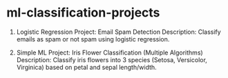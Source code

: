 # ml-classification-projects
1.   Logistic Regression Project: Email Spam Detection
Description: Classify emails as spam or not spam using logistic regression.

2. Simple ML Project: Iris Flower Classification (Multiple Algorithms)
Description: Classify iris flowers into 3 species (Setosa, Versicolor, Virginica) based on petal and sepal
length/width.
